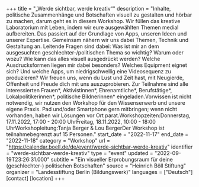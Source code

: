 +++
title = "„Werde sichtbar, werde kreativ“"
description = "Inhalte, politische Zusammenhänge und Botschaften visuell zu gestalten und hörbar zu machen, darum geht es in diesem Workshop. Wir füllen das kreative Laboratorium mit Leben, indem wir eure ausgewählten Themen medial aufbereiten. Das passiert auf der Grundlage von Apps, unseren Ideen und unserer Expertise. Gemeinsam nähern wir uns dabei Themen, Technik und Gestaltung an. Leitende Fragen sind dabei: Was ist mir an dem ausgesuchten geschlechter-/politischen Thema so wichtig? Warum oder wozu? Wie kann das alles visuell ausgedrückt werden? Welche Ausdrucksformen liegen mir dabei besonders? Welches Equipment eignet sich? Und welche Apps, um niedrigschwellig eine Videosequenz zu produzieren? Wir freuen uns, wenn du Lust und Zeit hast, mit Neugierde, Offenheit und Freude dich mit uns auszuprobieren. Zur Teilnahme sind alle interessierten Frauen*, Aktivistinnen*, Ehrenamtliche*, Berufstätige*, Lokalpolitikerinnen*, politische Bildnerinnen* eingeladen.Vorwissen ist nicht notwendig, wir nutzen den Workshop für den Wissenserwerb und unsere eigene Praxis. Pad und/oder Smartphone gern mitbringen; wenn nicht vorhanden, haben wir Lösungen vor Ort parat.Workshopzeiten:Donnerstag, 17.11.2022, 17:00 - 20:00 UhrFreitag, 18.11.2022, 10:00 - 18:00 UhrWorkshopleitung:Tanja Berger & Lou BergerDer Workshop ist teilnahmebegrenzt auf 15 Personen."
start_date = "2022-11-17"
end_date = "2022-11-18"
category = "Workshop"
url = "https://calendar.boell.de/de/event/werde-sichtbar-werde-kreativ"
identifier = "werde-sichtbar-werde-kreativ"
type = "event"
updated = "2022-09-19T23:26:31.000"
subtitle = "Ein visueller Erprobungsraum für deine (geschlechter-) politischen Botschaften"
source = "Heinrich Böll Stiftung"
organizer = "Landesstiftung Berlin (Bildungswerk)"
languages = ["Deutsch"]
[contact]
[location]
+++
